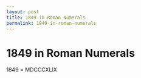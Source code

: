```yaml
---
layout: post
title: 1849 in Roman Numerals
permalink: 1849-in-roman-numerals
---
```


# 1849 in Roman Numerals

1849 = MDCCCXLIX
